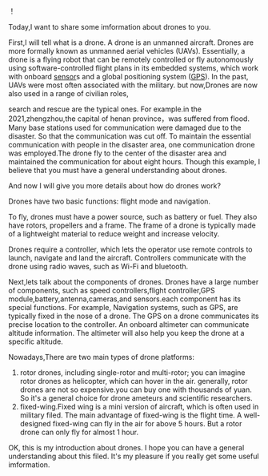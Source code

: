 ！

Today,I want to share some imformation about drones to you.

First,I will tell what is a drone. A drone is an unmanned aircraft. Drones are more formally known as unmanned aerial vehicles (UAVs). Essentially, a drone is a flying robot that can be remotely controlled or fly autonomously using software-controlled flight plans in its embedded systems, which work with onboard [sensor](https://whatis.techtarget.com/definition/sensor)s and a global positioning system ([GPS](https://searchmobilecomputing.techtarget.com/definition/Global-Positioning-System)). In the past, UAVs were most often associated with the military. but now,Drones are now also used in a range of civilian roles, 

search and rescue are the typical ones. For example.in the 2021,zhengzhou,the capital of henan province，was suffered from flood. Many base stations used for communication were damaged due to the disaster. So that the  communication was cut off. To maintain the essential communication with people in the disaster area, one communication drone was employed.The drone fly to the center of the disaster area and maintained the communication for about eight hours. Though this example, I believe that you must have a general understanding about drones.

And now I will give you more details about how do drones work?

Drones have two basic functions: flight mode and navigation.

To fly, drones must have a power source, such as battery or fuel. They also have rotors, propellers and a frame. The frame of a drone is typically made of a lightweight material to reduce weight and increase velocity.

Drones require a controller, which lets the operator use remote controls to launch, navigate and land the aircraft. Controllers communicate with the drone using radio waves, such as Wi-Fi and bluetooth.

Next,lets talk about the components of drones. Drones have a large number of components, such as speed controllers,flight controller,GPS module,battery,antenna,cameras,and sensors.each component has its special functions. For example, Navigation systems, such as GPS, are typically fixed in the nose of a drone. The GPS on a drone communicates its precise location to the controller. An onboard altimeter can communicate altitude information. The altimeter will also help you keep the drone at a specific altitude.

Nowadays,There are two main types of drone platforms:

1. rotor drones, including single-rotor and multi-rotor; you can imagine rotor drones as helicopter, which can hover in the air. generally, rotor drones are not so expensive.you can buy one with thousands of yuan. So it's a general choice for drone ameteurs and scientific researchers.
2. fixed-wing.Fixed wing is a mini version of aircraft, which is often used in military filed. The main advantage of fixed-wing is the flight time. A well-designed fixed-wing can fly in the air for above 5 hours. But a rotor drone can only fly for almost 1 hour. 

OK, this is my introduction about drones. I hope you can have a general understanding about this filed. It's my pleasure if you really get some useful imformation.

